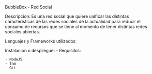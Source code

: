 BubbleBox - Red Social

Descripcion: Es una red social que quiere unificar las distintas caracteristicas de las redes sociales de la actualidad para reducir el consumo de recursos que se tiene al momento de tener distintas redes sociales abiertas. 

Lenguajes y Frameworks utilizados:

Instalacion o despliegue: 
    - Requisitos: 

    - NodeJS
    - fnm
    - Git


